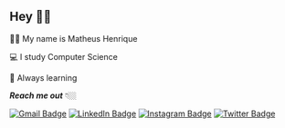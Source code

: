## Hey 👋🏻

👦🏼 My name is Matheus Henrique

💻 I study Computer Science

🧠 Always learning

**_Reach me out_** 👇🏼

[![Gmail Badge](https://img.shields.io/badge/-Gmail-D14836?style=flat-square&logo=gmail&logoColor=white&link=mailto:mathsmeireles@gmail.com)](mailto:mathsmeireles@gmail.com) [![LinkedIn Badge](https://img.shields.io/badge/-LinkedIn-%230077B5?style=flat-square&logo=linkedin&logoColor=white&link=https://www.linkedin.com/in/mathsmeireles)](https://www.linkedin.com/in/mathsmeireles) [![Instagram Badge](https://img.shields.io/badge/-Instagram-E4405F?style=flat-square&logo=instagram&logoColor=white&link=https://www.instagram.com/mathsmeireles/)](https://www.instagram.com/mathsmeireles/) [![Twitter Badge](https://img.shields.io/badge/-Twitter-1DA1F2?style=flat-square&Color=twitter&logo=twitter&logoColor=white&link=https://twitter.com/mathsmeireles)](https://twitter.com/mathsmeireles)
